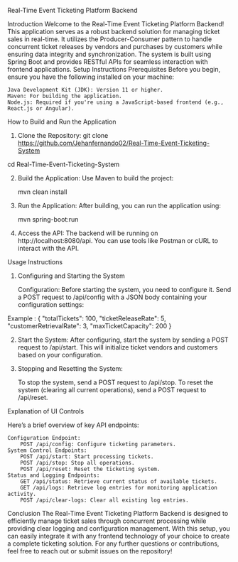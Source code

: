 Real-Time Event Ticketing Platform Backend

Introduction
Welcome to the Real-Time Event Ticketing Platform Backend! This application serves as a robust backend solution for managing ticket sales in real-time. It utilizes the Producer-Consumer pattern to handle concurrent ticket releases by vendors and purchases by customers while ensuring data integrity and synchronization. The system is built using Spring Boot and provides RESTful APIs for seamless interaction with frontend applications.
Setup Instructions
Prerequisites
Before you begin, ensure you have the following installed on your machine:

    Java Development Kit (JDK): Version 11 or higher.
    Maven: For building the application.
    Node.js: Required if you're using a JavaScript-based frontend (e.g., React.js or Angular).


How to Build and Run the Application

1. Clone the Repository:
git clone https://github.com/Jehanfernando02/Real-Time-Event-Ticketing-System

cd Real-Time-Event-Ticketing-System

2. Build the Application:
   Use Maven to build the project:

   mvn clean install

3. Run the Application:
   After building, you can run the application using:

   mvn spring-boot:run


4. Access the API:
   The backend will be running on http://localhost:8080/api. You can use tools like Postman or cURL to interact with the API.


Usage Instructions

1. Configuring and Starting the System

    Configuration:
    Before starting the system, you need to configure it. Send a POST request to /api/config with a JSON body containing your configuration settings:

Example :
{
"totalTickets": 100,
"ticketReleaseRate": 5,
"customerRetrievalRate": 3,
"maxTicketCapacity": 200
}

2. Start the System:
After configuring, start the system by sending a POST request to /api/start. This will initialize ticket vendors and customers based on your configuration.

3. Stopping and Resetting the System:

    To stop the system, send a POST request to /api/stop.
    To reset the system (clearing all current operations), send a POST request to /api/reset.

Explanation of UI Controls

Here’s a brief overview of key API endpoints:

    Configuration Endpoint:
        POST /api/config: Configure ticketing parameters.
    System Control Endpoints:
        POST /api/start: Start processing tickets.
        POST /api/stop: Stop all operations.
        POST /api/reset: Reset the ticketing system.
    Status and Logging Endpoints:
        GET /api/status: Retrieve current status of available tickets.
        GET /api/logs: Retrieve log entries for monitoring application activity.
        POST /api/clear-logs: Clear all existing log entries.

Conclusion
The Real-Time Event Ticketing Platform Backend is designed to efficiently manage ticket sales through concurrent processing while providing clear logging and configuration management. With this setup, you can easily integrate it with any frontend technology of your choice to create a complete ticketing solution. For any further questions or contributions, feel free to reach out or submit issues on the repository!